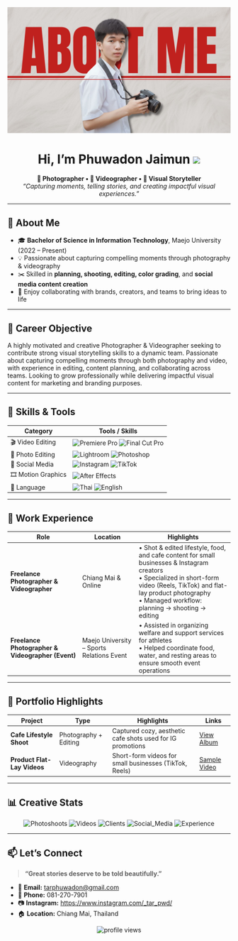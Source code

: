 <!-- Banner / Cover -->
<p align="center">
  <img src="PIC PIC.jpg" alt="header image" />
</p>

<h1 align="center">Hi, I’m Phuwadon Jaimun <img height="30" src="https://em-content.zobj.net/thumbs/120/apple/354/waving-hand_1f44b.png" /></h1>

<p align="center">
  <strong>📸 Photographer • 🎥 Videographer • 🎨 Visual Storyteller</strong><br/>
  <em>“Capturing moments, telling stories, and creating impactful visual experiences.”</em>
</p>

---

## 🚀 About Me
- 🎓 **Bachelor of Science in Information Technology**, Maejo University (2022 – Present)  
- 💡 Passionate about capturing compelling moments through photography & videography  
- ✂️ Skilled in **planning, shooting, editing, color grading**, and **social media content creation**  
- 🤝 Enjoy collaborating with brands, creators, and teams to bring ideas to life 

---
## 🎯 Career Objective
A highly motivated and creative Photographer & Videographer seeking to contribute strong visual storytelling skills to a dynamic team. Passionate about capturing compelling moments through both photography and video, with experience in editing, content planning, and collaborating across teams. Looking to grow professionally while delivering impactful visual content for marketing and branding purposes.

---

## 🧰 Skills & Tools
<div align="center">

| Category          | Tools / Skills |
|-------------------|----------------|
| 🎬 Video Editing  | ![Premiere Pro](https://img.shields.io/badge/Adobe%20Premiere%20Pro-9999FF?logo=adobepremierepro&logoColor=white) ![Final Cut Pro](https://img.shields.io/badge/Final%20Cut%20Pro-999999?logo=apple&logoColor=white) |
| 🎨 Photo Editing  | ![Lightroom](https://img.shields.io/badge/Adobe%20Lightroom-31A8FF?logo=adobelightroom&logoColor=white) ![Photoshop](https://img.shields.io/badge/Adobe%20Photoshop-31A8FF?logo=adobephotoshop&logoColor=white) |
| 📱 Social Media   | ![Instagram](https://img.shields.io/badge/Instagram-E4405F?logo=instagram&logoColor=white) ![TikTok](https://img.shields.io/badge/TikTok-000000?logo=tiktok&logoColor=white) |
| 🎞 Motion Graphics| ![After Effects](https://img.shields.io/badge/After%20Effects-9999FF?logo=adobeaftereffects&logoColor=white) |
| 💬 Language       | ![Thai](https://img.shields.io/badge/Thai-Native-red) ![English](https://img.shields.io/badge/English-Basic-blue) |

</div>

---

## 💼 Work Experience
| Role | Location | Highlights |
|------|-----------|-----------|
| **Freelance Photographer & Videographer** | Chiang Mai & Online | • Shot & edited lifestyle, food, and cafe content for small businesses & Instagram creators<br/>• Specialized in short-form video (Reels, TikTok) and flat-lay product photography<br/>• Managed workflow: planning → shooting → editing |
| **Freelance Photographer & Videographer (Event)** | Maejo University – Sports Relations Event | • Assisted in organizing welfare and support services for athletes<br/>• Helped coordinate food, water, and resting areas to ensure smooth event operations |

---

## 📌 Portfolio Highlights
| Project | Type | Highlights | Links |
|--------|------|-----------|------|
| **Cafe Lifestyle Shoot** | Photography + Editing | Captured cozy, aesthetic cafe shots used for IG promotions | [View Album](⟪ลิงก์อัลบั้ม⟫) |
| **Product Flat-Lay Videos** | Videography | Short-form videos for small businesses (TikTok, Reels) | [Sample Video](⟪ลิงก์วิดีโอ⟫) |

---

## 📊 Creative Stats
<div align="center">

![Photoshoots](https://img.shields.io/badge/📸_Photoshoots-120_successful-blue)
![Videos](https://img.shields.io/badge/🎥_Videos_Edited-85_projects-green)
![Clients](https://img.shields.io/badge/🤝_Happy_Clients-30+-yellow)
![Social_Media](https://img.shields.io/badge/📱_Reels/TikTok-50+_Published-orange)
![Experience](https://img.shields.io/badge/⏳_Experience-2+_Years-lightgrey)

</div>

---

## 📫 Let’s Connect
> **“Great stories deserve to be told beautifully.”**

- 💌 **Email:** tarphuwadon@gmail.com  
- 📱 **Phone:** 081-270-7901  
- 📷 **Instagram:** https://www.instagram.com/_tar_pwd/
- 🏠 **Location:** Chiang Mai, Thailand  

<p align="center">
  <img src="https://komarev.com/ghpvc/?username=MaxyN-hub&style=flat-square" alt="profile views"/>
</p>
